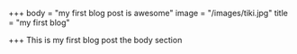 +++
body = "my first blog post is awesome"
image = "/images/tiki.jpg"
title = "my first blog"

+++
This is my first blog post the body section